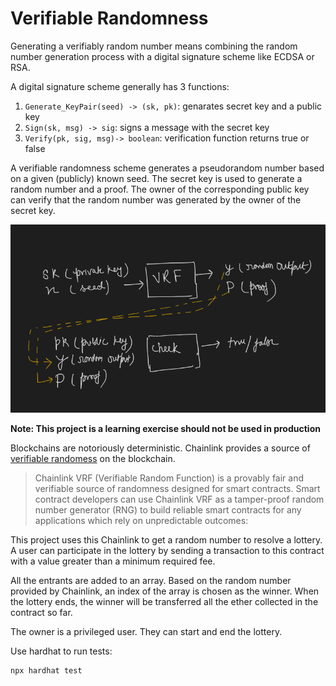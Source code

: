 # Verifiable Randomness

Generating a verifiably random number means combining the random number generation process with a digital signature scheme like ECDSA or RSA.

A digital signature scheme generally has 3 functions:

1. `Generate_KeyPair(seed) -> (sk, pk)`: genarates secret key and a public key
2. `Sign(sk, msg) -> sig`: signs a message with the secret key
3. `Verify(pk, sig, msg)-> boolean`: verification function returns true or false

A verifiable randomness scheme generates a pseudorandom number based on a given (publicly) known seed. The secret key is used to generate a random number and a proof. The owner of the corresponding public key can verify that the random number was generated by the owner of the secret key.

![VRF Overview](https://github.com/avichalp/verifiable-randomness/blob/main/vrf.png)

**Note: This project is a learning exercise should not be used in production**

Blockchains are notoriously deterministic. Chainlink provides a source of [verifiable randomess](https://docs.chain.link/docs/chainlink-vrf/) on the blockchain.

> Chainlink VRF (Verifiable Random Function) is a provably fair and verifiable source of randomness designed for smart contracts. Smart contract developers can use Chainlink VRF as a tamper-proof random number generator (RNG) to build reliable smart contracts for any applications which rely on unpredictable outcomes:

This project uses this Chainlink to get a random number to resolve a lottery. A user can participate in the lottery by sending a transaction to this contract with a value greater than a minimum required fee.

All the entrants are added to an array. Based on the random number provided by Chainlink, an index of the array is chosen as the winner. When the lottery ends, the winner will be transferred all the ether collected in the contract so far.

The owner is a privileged user. They can start and end the lottery.

Use hardhat to run tests:

```shell
npx hardhat test
```
